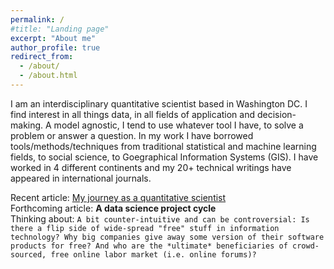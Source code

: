 ```yaml
---
permalink: /
#title: "Landing page"
excerpt: "About me"
author_profile: true
redirect_from: 
  - /about/
  - /about.html
---
```


I am an interdisciplinary quantitative scientist based in Washington DC. I find interest in all things data, in all fields of application and decision-making. A model agnostic, I tend to use whatever tool I have, to solve a problem or answer a question. In my work I have borrowed tools/methods/techniques from traditional statistical and machine learning fields, to social science, to Goegraphical Information Systems (GIS). I have worked in 4 different continents and my 20+ technical writings have appeared in international journals.

Recent article: [My journey as a quantitative scientist](https://mabalam.github.io//my-journey/)  
Forthcoming article: **A data science project cycle**  
Thinking about: 
```A bit counter-intuitive and can be controversial: Is there a flip side of wide-spread "free" stuff in information technology? Why big companies give away some version of their software products for free? And who are the *ultimate* beneficiaries of crowd-sourced, free online labor market (i.e. online forums)?```

